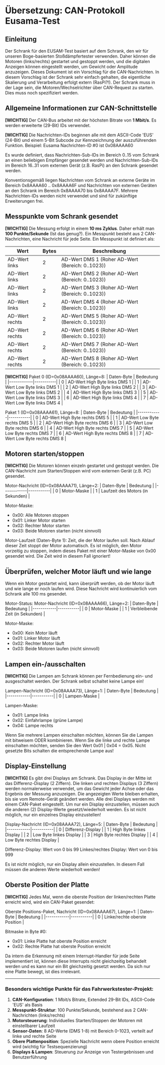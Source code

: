 # Übersetzung: CAN-Protokoll Eusama-Test

## Einleitung

Der Schrank für den EUSAM-Test basiert auf dem Schrank, den wir für unseren Boge-basierten Stoßdämpfertester verwenden. Daher können die Motoren (links/rechts) gestartet und gestoppt werden, und die digitalen Anzeigen können eingestellt werden, um Gewicht oder Amplitude anzuzeigen. Dieses Dokument ist ein Vorschlag für die CAN-Nachrichten. In diesem Vorschlag ist der Schrank sehr einfach gehalten, die eigentliche Skalierung und Verarbeitung erfolgt extern (RasPi?!). Der Schrank muss in der Lage sein, die Motoren/Wechselrichter über CAN-Request zu starten. Dies muss noch spezifiziert werden.

## Allgemeine Informationen zur CAN-Schnittstelle

**[WICHTIG]** Der CAN-Bus arbeitet mit der höchsten Bitrate von **1 Mbit/s**. Es werden erweiterte (29-Bit) IDs verwendet.

**[WICHTIG]** Die Nachrichten-IDs beginnen alle mit dem ASCII-Code 'EUS' (24-Bit) und einem 5-Bit Subcode zur Kennzeichnung der auszuführenden Funktion.
Beispiel: Eusama Nachrichten-ID #0 ist 0x08AAAA60

Es wurde definiert, dass Nachrichten-Sub-IDs im Bereich 0..15 vom Schrank an einen beliebigen Empfänger gesendet werden und Nachrichten-Sub-IDs im Bereich 16..31 vom externen Gerät (z.B. RasPi) an den Schrank gesendet werden.

Konventionsgemäß liegen Nachrichten vom Schrank an externe Geräte im Bereich 0x8AAAA60 .. 0x8AAAA6F und Nachrichten von externen Geräten an den Schrank im Bereich 0x8AAAA70 bis 0x8AAAA7F. Mehrere Nachrichten-IDs werden nicht verwendet und sind für zukünftige Erweiterungen frei.

## Messpunkte vom Schrank gesendet

**[WICHTIG]** Die Messung erfolgt in einem **10 ms Zyklus**. Daher erhält man **100 Punkte/Sekunde** (Ist das genug?). Ein Messpunkt besteht aus 2 CAN-Nachrichten, eine Nachricht für jede Seite. Ein Messpunkt ist definiert als:

| Wert | Bytes | Beschreibung |
|------|-------|--------------|
| AD-Wert links | 2 | AD-Wert DMS 1 (Roher AD-Wert (Bereich: 0..1023)) |
| AD-Wert links | 2 | AD-Wert DMS 2 (Roher AD-Wert (Bereich: 0..1023)) |
| AD-Wert links | 2 | AD-Wert DMS 3 (Roher AD-Wert (Bereich: 0..1023)) |
| AD-Wert links | 2 | AD-Wert DMS 4 (Roher AD-Wert (Bereich: 0..1023)) |
| AD-Wert rechts | 2 | AD-Wert DMS 5 (Roher AD-Wert (Bereich: 0..1023)) |
| AD-Wert rechts | 2 | AD-Wert DMS 6 (Roher AD-Wert (Bereich: 0..1023)) |
| AD-Wert rechts | 2 | AD-Wert DMS 7 (Roher AD-Wert (Bereich: 0..1023)) |
| AD-Wert rechts | 2 | AD-Wert DMS 8 (Roher AD-Wert (Bereich: 0..1023)) |

**[WICHTIG]** Paket 0 (ID=0x08AAAA60), Länge=8:
| Daten-Byte | Bedeutung |
|------------|-----------|
| 0 | AD-Wert High Byte links DMS 1 |
| 1 | AD-Wert Low Byte links DMS 1 |
| 2 | AD-Wert High Byte links DMS 2 |
| 3 | AD-Wert Low Byte links DMS 2 |
| 4 | AD-Wert High Byte links DMS 3 |
| 5 | AD-Wert Low Byte links DMS 3 |
| 6 | AD-Wert High Byte links DMS 4 |
| 7 | AD-Wert Low Byte links DMS 4 |

Paket 1 (ID=0x08AAAA61), Länge=8:
| Daten-Byte | Bedeutung |
|------------|-----------|
| 0 | AD-Wert High Byte rechts DMS 5 |
| 1 | AD-Wert Low Byte rechts DMS 5 |
| 2 | AD-Wert High Byte rechts DMS 6 |
| 3 | AD-Wert Low Byte rechts DMS 6 |
| 4 | AD-Wert High Byte rechts DMS 7 |
| 5 | AD-Wert Low Byte rechts DMS 7 |
| 6 | AD-Wert High Byte rechts DMS 8 |
| 7 | AD-Wert Low Byte rechts DMS 8 |

## Motoren starten/stoppen

**[WICHTIG]** Die Motoren können einzeln gestartet und gestoppt werden. Die CAN-Nachricht zum Starten/Stoppen wird vom externen Gerät (z.B. PC) gesendet.

Motor-Nachricht (ID=0x08AAAA71), Länge=2:
| Daten-Byte | Bedeutung |
|------------|-----------|
| 0 | Motor-Maske |
| 1 | Laufzeit des Motors (in Sekunden) |

Motor-Maske:
- 0x00: Alle Motoren stoppen
- 0x01: Linker Motor starten
- 0x02: Rechter Motor starten
- 0x03: Beide Motoren starten (nicht sinnvoll)

Motor-Laufzeit (Daten-Byte 1):
Zeit, die der Motor laufen soll. Nach Ablauf dieser Zeit stoppt der Motor automatisch. Es ist möglich, den Motor vorzeitig zu stoppen, indem dieses Paket mit einer Motor-Maske von 0x00 gesendet wird. Die Zeit wird in diesem Fall ignoriert!

## Überprüfen, welcher Motor läuft und wie lange

Wenn ein Motor gestartet wird, kann überprüft werden, ob der Motor läuft und wie lange er noch laufen wird. Diese Nachricht wird kontinuierlich vom Schrank alle 100 ms gesendet.

Motor-Status:
Motor-Nachricht (ID=0x08AAAA66), Länge=2:
| Daten-Byte | Bedeutung |
|------------|-----------|
| 0 | Motor-Maske |
| 1 | Verbleibende Zeit (in Sekunden) |

Motor-Maske:
- 0x00: Kein Motor läuft
- 0x01: Linker Motor läuft
- 0x02: Rechter Motor läuft
- 0x03: Beide Motoren laufen (nicht sinnvoll)

## Lampen ein-/ausschalten

**[WICHTIG]** Die Lampen am Schrank können per Fernbedienung ein- und ausgeschaltet werden. Der Schrank selbst schaltet keine Lampe ein!

Lampen-Nachricht (ID=0x08AAAA73), Länge=1:
| Daten-Byte | Bedeutung |
|------------|-----------|
| 0 | Lampen-Maske |

Lampen-Maske:
- 0x01: Lampe links
- 0x02: Einfahrlampe (grüne Lampe)
- 0x04: Lampe rechts

Wenn Sie mehrere Lampen einschalten möchten, können Sie die Lampen mit bitweisem ODER kombinieren. Wenn Sie die linke und rechte Lampe einschalten möchten, senden Sie den Wert 0x01 | 0x04 = 0x05.
Nicht gesetzte Bits schalten die entsprechende Lampe aus!

## Display-Einstellung

**[WICHTIG]** Es gibt drei Displays am Schrank. Das Display in der Mitte ist das Differenz-Display (2 Ziffern). Die linken und rechten Displays (3 Ziffern) werden normalerweise verwendet, um das Gewicht jeder Achse oder das Ergebnis der Messung anzuzeigen. Die angezeigten Werte bleiben erhalten, bis sie vom Remote-Gerät geändert werden. Alle drei Displays werden mit einem CAN-Paket eingestellt. Um nur ein Display einzustellen, müssen auch die anderen (2) Display-Werte gesetzt/wiederholt werden. Es ist nicht möglich, nur ein einzelnes Display einzustellen!

Display-Nachricht (ID=0x08AAAA72), Länge=5:
| Daten-Byte | Bedeutung |
|------------|-----------|
| 0 | Differenz-Display |
| 1 | High Byte linkes Display |
| 2 | Low Byte linkes Display |
| 3 | High Byte rechtes Display |
| 4 | Low Byte rechtes Display |

Differenz-Display: Wert von 0 bis 99
Linkes/rechtes Display: Wert von 0 bis 999

Es ist nicht möglich, nur ein Display allein einzustellen. In diesem Fall müssen die anderen Werte wiederholt werden!

## Oberste Position der Platte

**[WICHTIG]** Jedes Mal, wenn die oberste Position der linken/rechten Platte erreicht wird, wird ein CAN-Paket gesendet:

Oberste Positions-Paket, Nachricht (ID=0x08AAAA67), Länge=1:
| Daten-Byte | Bedeutung |
|------------|-----------|
| 0 | Linke/rechte oberste Position |

Bitmaske in Byte #0:
- 0x01: Linke Platte hat oberste Position erreicht
- 0x02: Rechte Platte hat oberste Position erreicht

Da intern die Erkennung mit einem Interrupt-Handler für jede Seite implementiert ist, können diese Interrupts nicht gleichzeitig behandelt werden und es kann nur ein Bit gleichzeitig gesetzt werden. Da sich nur eine Platte bewegt, ist dies irrelevant.

---

### Besonders wichtige Punkte für das Fahrwerkstester-Projekt:

1. **CAN-Konfiguration**: 1 Mbit/s Bitrate, Extended 29-Bit IDs, ASCII-Code 'EUS' als Basis
2. **Messpunkt-Struktur**: 100 Punkte/Sekunde, bestehend aus 2 CAN-Nachrichten (links/rechts)
3. **Motorsteuerung**: Individuelles Starten/Stoppen der Motoren mit einstellbarer Laufzeit
4. **Sensor-Daten**: 8 AD-Werte (DMS 1-8) mit Bereich 0-1023, verteilt auf linke und rechte Seite
5. **Obere Plattenposition**: Spezielle Nachricht wenn obere Position erreicht wird (wichtig für Testsequenzierung)
6. **Displays & Lampen**: Steuerung zur Anzeige von Testergebnissen und Benutzerführung